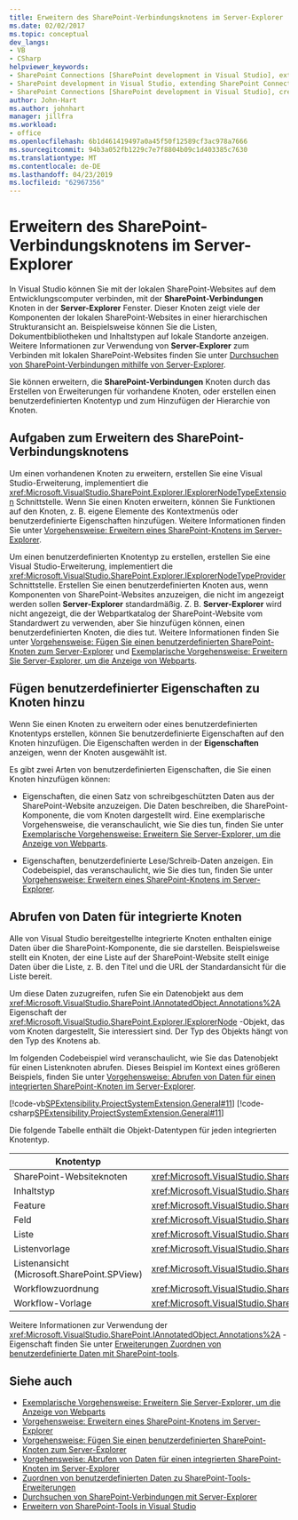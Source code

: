 ```yaml
---
title: Erweitern des SharePoint-Verbindungsknotens im Server-Explorer | Microsoft-Dokumentation
ms.date: 02/02/2017
ms.topic: conceptual
dev_langs:
- VB
- CSharp
helpviewer_keywords:
- SharePoint Connections [SharePoint development in Visual Studio], extending a node
- SharePoint development in Visual Studio, extending SharePoint Connections node in Server Explorer
- SharePoint Connections [SharePoint development in Visual Studio], creating a new node type
author: John-Hart
ms.author: johnhart
manager: jillfra
ms.workload:
- office
ms.openlocfilehash: 6b1d461419497a0a45f50f12589cf3ac978a7666
ms.sourcegitcommit: 94b3a052fb1229c7e7f8804b09c1d403385c7630
ms.translationtype: MT
ms.contentlocale: de-DE
ms.lasthandoff: 04/23/2019
ms.locfileid: "62967356"
---
```

# <a name="extend-the-sharepoint-connections-node-in-server-explorer"></a>Erweitern des SharePoint-Verbindungsknotens im Server-Explorer
  In Visual Studio können Sie mit der lokalen SharePoint-Websites auf dem Entwicklungscomputer verbinden, mit der **SharePoint-Verbindungen** Knoten in der **Server-Explorer** Fenster. Dieser Knoten zeigt viele der Komponenten der lokalen SharePoint-Websites in einer hierarchischen Strukturansicht an. Beispielsweise können Sie die Listen, Dokumentbibliotheken und Inhaltstypen auf lokale Standorte anzeigen. Weitere Informationen zur Verwendung von **Server-Explorer** zum Verbinden mit lokalen SharePoint-Websites finden Sie unter [Durchsuchen von SharePoint-Verbindungen mithilfe von Server-Explorer](../sharepoint/browsing-sharepoint-connections-using-server-explorer.md).

 Sie können erweitern, die **SharePoint-Verbindungen** Knoten durch das Erstellen von Erweiterungen für vorhandene Knoten, oder erstellen einen benutzerdefinierten Knotentyp und zum Hinzufügen der Hierarchie von Knoten.

## <a name="tasks-for-extending-the-sharepoint-connections-node"></a>Aufgaben zum Erweitern des SharePoint-Verbindungsknotens
 Um einen vorhandenen Knoten zu erweitern, erstellen Sie eine Visual Studio-Erweiterung, implementiert die <xref:Microsoft.VisualStudio.SharePoint.Explorer.IExplorerNodeTypeExtension> Schnittstelle. Wenn Sie einen Knoten erweitern, können Sie Funktionen auf den Knoten, z. B. eigene Elemente des Kontextmenüs oder benutzerdefinierte Eigenschaften hinzufügen. Weitere Informationen finden Sie unter [Vorgehensweise: Erweitern eines SharePoint-Knotens im Server-Explorer](../sharepoint/how-to-extend-a-sharepoint-node-in-server-explorer.md).

 Um einen benutzerdefinierten Knotentyp zu erstellen, erstellen Sie eine Visual Studio-Erweiterung, implementiert die <xref:Microsoft.VisualStudio.SharePoint.Explorer.IExplorerNodeTypeProvider> Schnittstelle. Erstellen Sie einen benutzerdefinierten Knoten aus, wenn Komponenten von SharePoint-Websites anzuzeigen, die nicht im angezeigt werden sollen **Server-Explorer** standardmäßig. Z. B. **Server-Explorer** wird nicht angezeigt, die der Webpartkatalog der SharePoint-Website vom Standardwert zu verwenden, aber Sie hinzufügen können, einen benutzerdefinierten Knoten, die dies tut. Weitere Informationen finden Sie unter [Vorgehensweise: Fügen Sie einen benutzerdefinierten SharePoint-Knoten zum Server-Explorer](../sharepoint/how-to-add-a-custom-sharepoint-node-to-server-explorer.md) und [Exemplarische Vorgehensweise: Erweitern Sie Server-Explorer, um die Anzeige von Webparts](../sharepoint/walkthrough-extending-server-explorer-to-display-web-parts.md).

## <a name="add-custom-properties-to-nodes"></a>Fügen benutzerdefinierter Eigenschaften zu Knoten hinzu
 Wenn Sie einen Knoten zu erweitern oder eines benutzerdefinierten Knotentyps erstellen, können Sie benutzerdefinierte Eigenschaften auf den Knoten hinzufügen. Die Eigenschaften werden in der **Eigenschaften** anzeigen, wenn der Knoten ausgewählt ist.

 Es gibt zwei Arten von benutzerdefinierten Eigenschaften, die Sie einen Knoten hinzufügen können:

- Eigenschaften, die einen Satz von schreibgeschützten Daten aus der SharePoint-Website anzuzeigen. Die Daten beschreiben, die SharePoint-Komponente, die vom Knoten dargestellt wird. Eine exemplarische Vorgehensweise, die veranschaulicht, wie Sie dies tun, finden Sie unter [Exemplarische Vorgehensweise: Erweitern Sie Server-Explorer, um die Anzeige von Webparts](../sharepoint/walkthrough-extending-server-explorer-to-display-web-parts.md).

- Eigenschaften, benutzerdefinierte Lese/Schreib-Daten anzeigen. Ein Codebeispiel, das veranschaulicht, wie Sie dies tun, finden Sie unter [Vorgehensweise: Erweitern eines SharePoint-Knotens im Server-Explorer](../sharepoint/how-to-extend-a-sharepoint-node-in-server-explorer.md).

## <a name="get-data-for-built-in-nodes"></a>Abrufen von Daten für integrierte Knoten
 Alle von Visual Studio bereitgestellte integrierte Knoten enthalten einige Daten über die SharePoint-Komponente, die sie darstellen. Beispielsweise stellt ein Knoten, der eine Liste auf der SharePoint-Website stellt einige Daten über die Liste, z. B. den Titel und die URL der Standardansicht für die Liste bereit.

 Um diese Daten zuzugreifen, rufen Sie ein Datenobjekt aus dem <xref:Microsoft.VisualStudio.SharePoint.IAnnotatedObject.Annotations%2A> Eigenschaft der <xref:Microsoft.VisualStudio.SharePoint.Explorer.IExplorerNode> -Objekt, das vom Knoten dargestellt, Sie interessiert sind. Der Typ des Objekts hängt von den Typ des Knotens ab.

 Im folgenden Codebeispiel wird veranschaulicht, wie Sie das Datenobjekt für einen Listenknoten abrufen. Dieses Beispiel im Kontext eines größeren Beispiels, finden Sie unter [Vorgehensweise: Abrufen von Daten für einen integrierten SharePoint-Knoten im Server-Explorer](../sharepoint/how-to-get-data-for-a-built-in-sharepoint-node-in-server-explorer.md).

 [!code-vb[SPExtensibility.ProjectSystemExtension.General#11](../sharepoint/codesnippet/VisualBasic/projectsystemexamples/extension/serverexplorerextensionnodeinfo.vb#11)]
 [!code-csharp[SPExtensibility.ProjectSystemExtension.General#11](../sharepoint/codesnippet/CSharp/projectsystemexamples/extension/serverexplorerextensionnodeinfo.cs#11)]

 Die folgende Tabelle enthält die Objekt-Datentypen für jeden integrierten Knotentyp.

|Knotentyp|Datenobjekttyp|
|---------------|----------------------|
|SharePoint-Websiteknoten|<xref:Microsoft.VisualStudio.SharePoint.Explorer.IExplorerSiteNodeInfo>|
|Inhaltstyp|<xref:Microsoft.VisualStudio.SharePoint.Explorer.Extensions.IContentTypeNodeInfo>|
|Feature|<xref:Microsoft.VisualStudio.SharePoint.Explorer.Extensions.IFeatureNodeInfo>|
|Feld|<xref:Microsoft.VisualStudio.SharePoint.Explorer.Extensions.IFieldNodeInfo>|
|Liste|<xref:Microsoft.VisualStudio.SharePoint.Explorer.Extensions.IListNodeInfo>|
|Listenvorlage|<xref:Microsoft.VisualStudio.SharePoint.Explorer.Extensions.IListTemplateNodeInfo>|
|Listenansicht (Microsoft.SharePoint.SPView)|<xref:Microsoft.VisualStudio.SharePoint.Explorer.Extensions.IListViewNodeInfo>|
|Workflowzuordnung|<xref:Microsoft.VisualStudio.SharePoint.Explorer.Extensions.IWorkflowAssociationNodeInfo>|
|Workflow-Vorlage|<xref:Microsoft.VisualStudio.SharePoint.Explorer.Extensions.IWorkflowTemplateNodeInfo>|

 Weitere Informationen zur Verwendung der <xref:Microsoft.VisualStudio.SharePoint.IAnnotatedObject.Annotations%2A> -Eigenschaft finden Sie unter [Erweiterungen Zuordnen von benutzerdefinierte Daten mit SharePoint-tools](../sharepoint/associating-custom-data-with-sharepoint-tools-extensions.md).

## <a name="see-also"></a>Siehe auch
- [Exemplarische Vorgehensweise: Erweitern Sie Server-Explorer, um die Anzeige von Webparts](../sharepoint/walkthrough-extending-server-explorer-to-display-web-parts.md)
- [Vorgehensweise: Erweitern eines SharePoint-Knotens im Server-Explorer](../sharepoint/how-to-extend-a-sharepoint-node-in-server-explorer.md)
- [Vorgehensweise: Fügen Sie einen benutzerdefinierten SharePoint-Knoten zum Server-Explorer](../sharepoint/how-to-add-a-custom-sharepoint-node-to-server-explorer.md)
- [Vorgehensweise: Abrufen von Daten für einen integrierten SharePoint-Knoten im Server-Explorer](../sharepoint/how-to-get-data-for-a-built-in-sharepoint-node-in-server-explorer.md)
- [Zuordnen von benutzerdefinierten Daten zu SharePoint-Tools-Erweiterungen](../sharepoint/associating-custom-data-with-sharepoint-tools-extensions.md)
- [Durchsuchen von SharePoint-Verbindungen mit Server-Explorer](../sharepoint/browsing-sharepoint-connections-using-server-explorer.md)
- [Erweitern von SharePoint-Tools in Visual Studio](../sharepoint/extending-the-sharepoint-tools-in-visual-studio.md)
